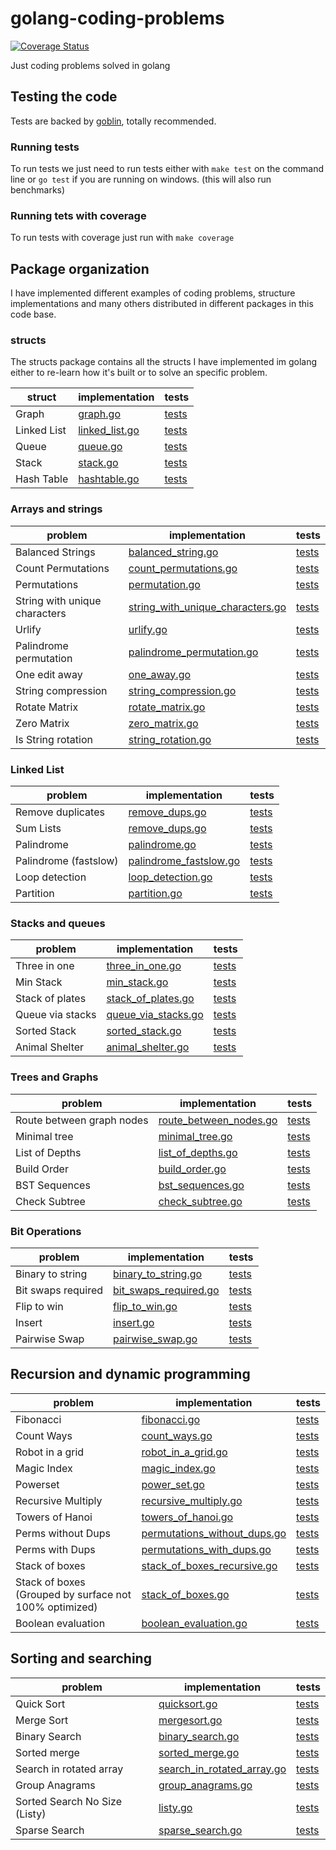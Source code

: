 # golang-coding-problems

[![Coverage Status](https://coveralls.io/repos/github/donreno/golang-coding-problems/badge.svg?branch=main)](https://coveralls.io/github/donreno/golang-coding-problems?branch=main)

Just coding problems solved in golang

## Testing the code
Tests are backed by [goblin](https://github.com/franela/goblin), totally recommended.

### Running tests
To run tests we just need to run tests either with `make test` on the command line or `go test` if you are running on windows. (this will also run benchmarks)

### Running tets with coverage
To run tests with coverage just run with `make coverage`

## Package organization
I have implemented different examples of coding problems, structure implementations and many others distributed in different packages in this code base.

### structs
The structs package contains all the structs I have implemented im golang either to re-learn how it's built or to solve an specific problem.

| struct | implementation | tests |
| --- | --- | --- | 
| Graph | [graph.go](internal/structs/graph.go) | [tests](internal/structs/graph_test.go) |
| Linked List | [linked_list.go](internal/structs/linked_list.go) | [tests](internal/structs/linked_list_test.go) |
| Queue | [queue.go](internal/structs/queue.go) | [tests](internal/structs/queue_test.go) |
| Stack | [stack.go](internal/structs/stack.go) | [tests](internal/structs/stack_test.go) |
| Hash Table | [hashtable.go](internal/structs/hashtable.go) | [tests](internal/structs/hashtable_test.go) |


### Arrays and strings

| problem | implementation | tests |
| --- | --- | --- |
| Balanced Strings | [balanced_string.go](internal/arrays/balanced_string.go) | [tests](internal/arrays/balanced_string_test.go) |
| Count Permutations | [count_permutations.go](internal/arrays/count_permutations.go) | [tests](internal/arrays/count_permutations_test.go) |
| Permutations | [permutation.go](internal/arrays/permutation.go) | [tests](internal/arrays/permutation_test.go) |
| String with unique characters | [string_with_unique_characters.go](internal/arrays/string_with_unique_characters.go) | [tests](internal/arrays/string_with_unique_characters_test.go) |
| Urlify | [urlify.go](internal/arrays/urlify.go) | [tests](internal/arrays/urlify_test.go) |
| Palindrome permutation | [palindrome_permutation.go](internal/arrays/palindrome_permutation.go) | [tests](internal/arrays/palindrome_permutation_test.go) |
| One edit away | [one_away.go](internal/arrays/one_away.go) | [tests](internal/arrays/one_away_test.go) |
| String compression | [string_compression.go](internal/arrays/string_compression.go) | [tests](internal/arrays/string_compression_test.go) |
| Rotate Matrix | [rotate_matrix.go](internal/arrays/rotate_matrix.go) | [tests](internal/arrays/rotate_matrix_test.go) |
| Zero Matrix | [zero_matrix.go](internal/arrays/zero_matrix.go) | [tests](internal/arrays/zero_matrix_test.go) |
| Is String rotation | [string_rotation.go](internal/arrays/string_rotation.go) | [tests](internal/arrays/string_rotation_test.go) |

### Linked List

| problem | implementation | tests |
| --- | --- | --- |
| Remove duplicates | [remove_dups.go](internal/linkedlist/remove_dups.go) | [tests](internal/linkedlist/remove_dups_test.go) |
| Sum Lists | [remove_dups.go](internal/linkedlist/sum_lists.go) | [tests](internal/linkedlist/sum_lists_test.go) |
| Palindrome | [palindrome.go](internal/linkedlist/palindrome.go) | [tests](internal/linkedlist/palindrome_test.go) |
| Palindrome (fastslow) | [palindrome_fastslow.go](internal/linkedlist/palindrome_fastslow.go) | [tests](internal/linkedlist/palindrome_fastslow_test.go) |
| Loop detection | [loop_detection.go](internal/linkedlist/loop_detection.go) | [tests](internal/linkedlist/loop_detection_test.go) |
| Partition | [partition.go](internal/linkedlist/partition.go) | [tests](internal/linkedlist/partition_test.go) |


### Stacks and queues

| problem | implementation | tests |
| --- | --- | --- |
| Three in one | [three_in_one.go](internal/stacks/three_in_one.go) | [tests](internal/stacks/three_in_one_test.go) |
| Min Stack | [min_stack.go](internal/stacks/min_stack.go) | [tests](internal/stacks/min_stack_test.go) |
| Stack of plates | [stack_of_plates.go](internal/stacks/stack_of_plates.go) | [tests](internal/stacks/stack_of_plates_test.go) |
| Queue via stacks | [queue_via_stacks.go](internal/stacks/queue_via_stacks.go) | [tests](internal/stacks/queue_via_stacks_test.go) |
| Sorted Stack | [sorted_stack.go](internal/stacks/sorted_stack.go) | [tests](internal/stacks/sorted_stack_test.go) |
| Animal Shelter | [animal_shelter.go](internal/stacks/animal_shelter.go) | [tests](internal/stacks/animal_shelter_test.go) |

### Trees and Graphs

| problem | implementation | tests |
| --- | --- | --- |
| Route between graph nodes | [route_between_nodes.go](internal/graphsntrees/route_between_nodes.go) | [tests](internal/graphsntrees/route_between_nodes_test.go) |
| Minimal tree | [minimal_tree.go](internal/graphsntrees/minimal_tree.go) | [tests](internal/graphsntrees/minimal_tree_test.go) |
| List of Depths | [list_of_depths.go](internal/graphsntrees/list_of_depths.go) | [tests](internal/graphsntrees/list_of_depths_test.go) |
| Build Order | [build_order.go](internal/graphsntrees/build_order.go) | [tests](internal/graphsntrees/build_order_test.go) |
| BST Sequences | [bst_sequences.go](internal/graphsntrees/bst_sequences.go) | [tests](internal/graphsntrees/bst_sequences_test.go) |
| Check Subtree | [check_subtree.go](internal/graphsntrees/check_subtree.go) | [tests](internal/graphsntrees/check_subtree_test.go) |

### Bit Operations

| problem | implementation | tests |
| --- | --- | --- |
| Binary to string  | [binary_to_string.go](internal/bits/binary_to_string.go) | [tests](internal/bits/binary_to_string_test.go) |
| Bit swaps required | [bit_swaps_required.go](internal/bits/bit_swaps_required.go) | [tests](internal/bits/bit_swaps_required_test.go) |
| Flip to win | [flip_to_win.go](internal/bits/flip_to_win.go) | [tests](internal/bits/flip_to_win_test.go) |
| Insert | [insert.go](internal/bits/insert.go) | [tests](internal/bits/insert_test.go) |
| Pairwise Swap | [pairwise_swap.go](internal/bits/pairwise_swap.go) | [tests](internal/bits/pairwise_swap_test.go) |


## Recursion and dynamic programming

| problem | implementation | tests |
| --- | --- | --- |
| Fibonacci  | [fibonacci.go](internal/recursionndynamic/fibonacci.go) | [tests](internal/recursionndynamic/fibonacci_test.go) |
| Count Ways  | [count_ways.go](internal/recursionndynamic/count_ways.go) | [tests](internal/recursionndynamic/count_ways_test.go) |
| Robot in a grid  | [robot_in_a_grid.go](internal/recursionndynamic/robot_in_a_grid.go) | [tests](internal/recursionndynamic/robot_in_a_grid_test.go) |
| Magic Index  | [magic_index.go](internal/recursionndynamic/magic_index.go) | [tests](internal/recursionndynamic/magic_index_test.go) |
| Powerset  | [power_set.go](internal/recursionndynamic/power_set.go) | [tests](internal/recursionndynamic/power_set_test.go) |
| Recursive Multiply  | [recursive_multiply.go](internal/recursionndynamic/recursive_multiply.go) | [tests](internal/recursionndynamic/recursive_multiply_test.go) |
| Towers of Hanoi  | [towers_of_hanoi.go](internal/recursionndynamic/towers_of_hanoi.go) | [tests](internal/recursionndynamic/towers_of_hanoi_test.go) |
| Perms without Dups  | [permutations_without_dups.go](internal/recursionndynamic/permutations_without_dups.go) | [tests](internal/recursionndynamic/permutations_without_dups_test.go) |
| Perms with Dups  | [permutations_with_dups.go](internal/recursionndynamic/permutations_with_dups.go) | [tests](internal/recursionndynamic/permutations_with_dups_test.go) |
| Stack of boxes  | [stack_of_boxes_recursive.go](internal/recursionndynamic/stack_of_boxes_recursive.go) | [tests](internal/recursionndynamic/stack_of_boxes_recursive_test.go) |
| Stack of boxes (Grouped by surface not 100% optimized)  | [stack_of_boxes.go](internal/recursionndynamic/stack_of_boxes.go) | [tests](internal/recursionndynamic/stack_of_boxes_test.go) |
| Boolean evaluation  | [boolean_evaluation.go](internal/recursionndynamic/boolean_evaluation.go) | [tests](internal/recursionndynamic/boolean_evaluation_test.go) |

## Sorting and searching

| problem | implementation | tests |
| --- | --- | --- |
| Quick Sort  | [quicksort.go](internal/sorting/quicksort.go) | [tests](internal/sorting/quicksort_test.go) |
| Merge Sort  | [mergesort.go](internal/sorting/mergesort.go) | [tests](internal/sorting/mergesort_test.go) |
| Binary Search  | [binary_search.go](internal/sorting/binary_search.go) | [tests](internal/sorting/binary_search_test.go) |
| Sorted merge  | [sorted_merge.go](internal/sorting/sorted_merge.go) | [tests](internal/sorting/sorted_merge_test.go) |
| Search in rotated array  | [search_in_rotated_array.go](internal/sorting/search_in_rotated_array.go) | [tests](internal/sorting/search_in_rotated_array_test.go) |
| Group Anagrams  | [group_anagrams.go](internal/sorting/group_anagrams.go) | [tests](internal/sorting/group_anagrams_test.go) |
| Sorted Search No Size (Listy)  | [listy.go](internal/sorting/listy.go) | [tests](internal/sorting/listy_test.go) |
| Sparse Search  | [sparse_search.go](internal/sorting/sparse_search.go) | [tests](internal/sorting/sparse_search_test.go) |
